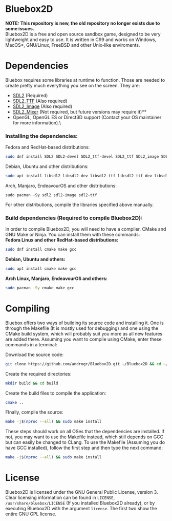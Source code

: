 # Bluebox2D
**NOTE: This repository is new, the old repository no longer exists due to some issues.**\
Bluebox2D is a free and open source sandbox game, designed to be very lightweight and easy to use. It is written in C99 and works on Windows, MacOS*, GNU/Linux, FreeBSD and other Unix-like enviroments.
# Dependencies
Bluebox requires some libraries at runtime to function. Those are needed to create pretty much everything you see on the screen. They are:
- [SDL2](https://libsdl.org) (Required)
- [SDL2_TTF](https://www.libsdl.org/projects/docs/SDL_ttf/SDL_ttf.html) (Also required)
- [SDL2_Image](https://www.libsdl.org/projects/SDL_image/) (Also required)
- [SDL2_Mixer](https://www.libsdl.org/projects/SDL_mixer/) (Not required, but future versions may require it)**
- OpenGL, OpenGL ES or Direct3D support (Contact your OS maintainer for more information).\
### Installing the dependencies:
Fedora and RedHat-based distributions:
```bash
sudo dnf install SDL2 SDL2-devel SDL2_ttf-devel SDL2_ttf SDL2_image SDL2_image-dev
```
Debian, Ubuntu and other distributions:
```bash
sudo apt install libsdl2 libsdl2-dev libsdl2-ttf libsdl2-ttf-dev libsdl2-image libsdl2-image-dev
```
Arch, Manjaro, EndeavourOS and other distributions:
```
sudo pacman -Sy sdl2 sdl2-image sdl2-ttf
```
For other distributions, compile the libraries specified above manually.
### Build dependencies (Required to compile Bluebox2D):
In order to compile Bluebox2D, you will need to have a compiler, CMake and GNU Make or Ninja. You can install them with these commands:\
**Fedora Linux and other RedHat-based distributions:**
```bash
sudo dnf install cmake make gcc
```
**Debian, Ubuntu and others:**
```bash
sudo apt install cmake make gcc
```
**Arch Linux, Manjaro, EndeavourOS and others:**
```bash
sudo pacman -Sy cmake make gcc 
```
# Compiling
Bluebox offers two ways of building its source code and installing it. One is through the Makefile (It is mostly used for debugging) and one using the CMake build system, which will probably suit you more as all new features are added there. Assuming you want to compile using CMake, enter these commands in a terminal:

Download the source code:
```bash
git clone https://github.com/androgr/Bluebox2D.git ~/Bluebox2D && cd ~/Bluebox2D/
```
Create the required directories:
```bash
mkdir build && cd build
```
Create the build files to compile the application:
```bash
cmake ..
```
FInally, compile the source:
```bash
make -j$(nproc --all) && sudo make install
```
These steps should work on all OSes that the dependencies are installed. If not, you may want to use the Makefile instead, which still depends on GCC but can easily be changed to CLang. To use the Makefile (Assuming you do have GCC installed), follow the first step and then type the next command:
```bash
make -j$(nproc --all) && sudo make install
```
# License
Bluebox2D is licensed under the GNU General Public License, version 3. Clear licensing information can be found in `LICENSE`, `/usr/share/bluebox/LICENSE` (If you installed Bluebox2D already), or by executing Bluebox2D with the argument `license`. The first two show the entire GNU GPL license.
